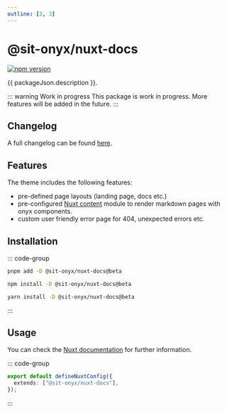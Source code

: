 ```yaml
---
outline: [2, 3]
---
```


<script lang="ts" setup>
import packageJson from "../../../../../packages/nuxt-docs/package.json";
</script>

# @sit-onyx/nuxt-docs

<div class="hide-external-link">

[![npm version](https://badge.fury.io/js/@sit-onyx%2Fnuxt-docs.svg)](https://www.npmjs.com/package/@sit-onyx/nuxt-docs)

</div>

{{ packageJson.description }}.

::: warning Work in progress
This package is work in progress. More features will be added in the future.
:::

## Changelog

A full changelog can be found [here](/development/packages/changelogs/nuxt-docs).

## Features

The theme includes the following features:

- pre-defined page layouts (landing page, docs etc.)
- pre-configured [Nuxt content](https://content.nuxt.com/) module to render markdown pages with onyx components.
- custom user friendly error page for 404, unexpected errors etc.

## Installation

::: code-group

```sh [pnpm]
pnpm add -D @sit-onyx/nuxt-docs@beta
```

```sh [npm]
npm install -D @sit-onyx/nuxt-docs@beta
```

```sh [yarn]
yarn install -D @sit-onyx/nuxt-docs@beta
```

:::

## Usage

You can check the [Nuxt documentation](https://nuxt.com/docs/getting-started/layers#usage) for further information.

::: code-group

```ts [nuxt.config.ts]
export default defineNuxtConfig({
  extends: ["@sit-onyx/nuxt-docs"],
});
```

:::
